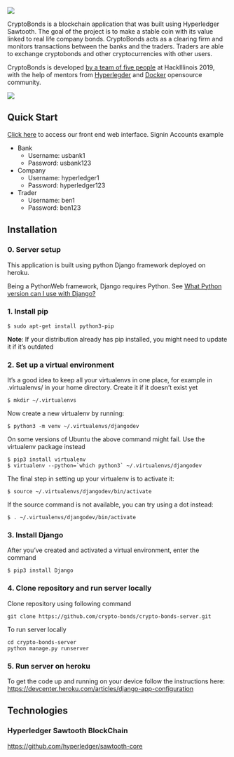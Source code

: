 ![](https://i.imgur.com/QFZWlB8.png)

CryptoBonds is a blockchain application that was built using Hyperledger Sawtooth. The goal of the project is to make a stable coin with its value linked to real life company bonds. CryptoBonds acts as a clearing firm and monitors transactions between the banks and the traders. Traders are able to exchange cryptobonds and other cryptocurrencies with other users. 

CryptoBonds is developed [by a team of five people](https://github.com/crypto-bonds/crypto-bonds-server/graphs/contributors) at HackIllinois 2019, with the help of mentors from [Hyperlegder](https://github.com/hyperledger/sawtooth-core) and [Docker](https://github.com/docker) opensource community.

![](https://i.imgur.com/dwm3xdd.jpg)

## Quick Start

[Click here](https://crypto-bonds.herokuapp.com/cryptoserver/) to access our front end web interface. 
Signin Accounts example
- Bank
  - Username: usbank1 
  - Password: usbank123
- Company
  - Username: hyperledger1
  - Password: hyperledger123
- Trader
  - Username: ben1
  - Password: ben123

## Installation

### 0. Server setup

This application is built using python Django framework deployed on heroku. 

Being a PythonWeb framework, Django requires Python. See [What Python version can I use with Django?](https://docs.djangoproject.com/en/2.1/faq/install/#what-python-version-can-i-use-with-django)

### 1. Install pip
```
$ sudo apt-get install python3-pip
```
**Note**: If your distribution already has pip installed, you might need to update it if it’s outdated

### 2. Set up a virtual environment

It’s a good idea to keep all your virtualenvs in one place, for example in .virtualenvs/ in your home directory.
Create it if it doesn’t exist yet
```
$ mkdir ~/.virtualenvs
```

Now create a new virtualenv by running:
```
$ python3 -m venv ~/.virtualenvs/djangodev
```

On some versions of Ubuntu the above command might fail. Use the virtualenv package instead
```
$ pip3 install virtualenv
$ virtualenv --python=`which python3` ~/.virtualenvs/djangodev
```

The final step in setting up your virtualenv is to activate it:
```
$ source ~/.virtualenvs/djangodev/bin/activate
```

If the source command is not available, you can try using a dot instead:
```
$ . ~/.virtualenvs/djangodev/bin/activate
```

### 3. Install Django 

After you’ve created and activated a virtual environment, enter the command
```
$ pip3 install Django 
```

### 4. Clone repository and run server locally
Clone repository using following command
```
git clone https://github.com/crypto-bonds/crypto-bonds-server.git
```

To run server locally
```
cd crypto-bonds-server
python manage.py runserver
```

### 5. Run server on heroku
To get the code up and running on your device follow 
the instructions here: https://devcenter.heroku.com/articles/django-app-configuration

## Technologies

### Hyperledger Sawtooth BlockChain

https://github.com/hyperledger/sawtooth-core



